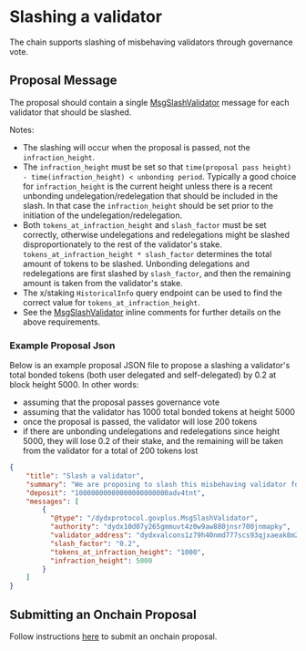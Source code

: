 # Slashing a validator

The chain supports slashing of misbehaving validators through governance vote.

## Proposal Message

The proposal should contain a single [MsgSlashValidator](https://github.com/dydxprotocol/v4-chain/blob/main/proto/dydxprotocol/govplus/tx.proto#L19) message for each validator that should be slashed.

Notes:
- The slashing will occur when the proposal is passed, not the `infraction_height`.
- The `infraction_height` must be set so that `time(proposal pass height) - time(infraction_height) < unbonding period`. Typically a good choice for `infraction_height` is the current height unless there is a recent unbonding undelegation/redelegation that should be included in the slash. In that case the `infraction_height` should be set prior to the initiation of the undelegation/redelegation.
- Both `tokens_at_infraction_height` and `slash_factor` must be set correctly, otherwise undelegations and redelegations might be slashed disproportionately to the rest of the validator's stake. `tokens_at_infraction_height * slash_factor` determines the total amount of tokens to be slashed. Unbonding delegations and redelegations are first slashed by `slash_factor`, and then the remaining amount is taken from the validator's stake.
- The x/staking `HistoricalInfo` query endpoint can be used to find the correct value for `tokens_at_infraction_height`.
- See the [MsgSlashValidator](https://github.com/dydxprotocol/v4-chain/blob/main/proto/dydxprotocol/govplus/tx.proto#L19) inline comments for further details on the above requirements.

### Example Proposal Json

Below is an example proposal JSON file to propose a slashing a validator's total bonded tokens (both user delegated and self-delegated) by 0.2 at block height 5000. In other words:
* assuming that the proposal passes governance vote
* assuming that the validator has 1000 total bonded tokens at height 5000
* once the proposal is passed, the validator will lose 200 tokens
* if there are unbonding undelegations and redelegations since height 5000, they will lose 0.2 of their stake, and the remaining will be taken from the validator for a total of 200 tokens lost
```json
{
    "title": "Slash a validator",
    "summary": "We are proposing to slash this misbehaving validator for X reasons.",
    "deposit": "10000000000000000000000adv4tnt",
    "messages": [
        {
          "@type": "/dydxprotocol.govplus.MsgSlashValidator",
          "authority": "dydx10d07y265gmmuvt4z0w9aw880jnsr700jnmapky",
          "validator_address": "dydxvalcons1z79h40nmd777scs93qjxaeak8m2cl6hpqg2rx9",
          "slash_factor": "0.2",
          "tokens_at_infraction_height": "1000",
          "infraction_height": 5000
        }
    ]
}
  ```

## Submitting an Onchain Proposal

Follow instructions [here](./submitting_a_proposal.md) to submit an onchain proposal.
